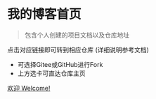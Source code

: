 <!-- _coverpage.md -->

# 我的博客首页

> 包含个人创建的项目文档以及仓库地址

点击对应链接即可转到相应仓库 (详细说明参考文档)

- 可选择Gitee或GitHub进行Fork
- 上方选卡可直达仓库主页

[欢迎 Welcome!](/README.md)